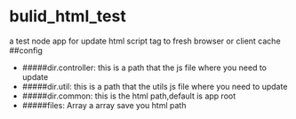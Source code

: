 # bulid_html_test
a test node app for update html script tag to fresh browser or client cache 
##config
* #####dir.controller: 
this is a path that the js file where you need to update
* #####dir.util: 
this is a path that the utils js file where you need to update
* #####dir.common: 
this is the html path,default is app root
* #####files: Array
a array save you html path

